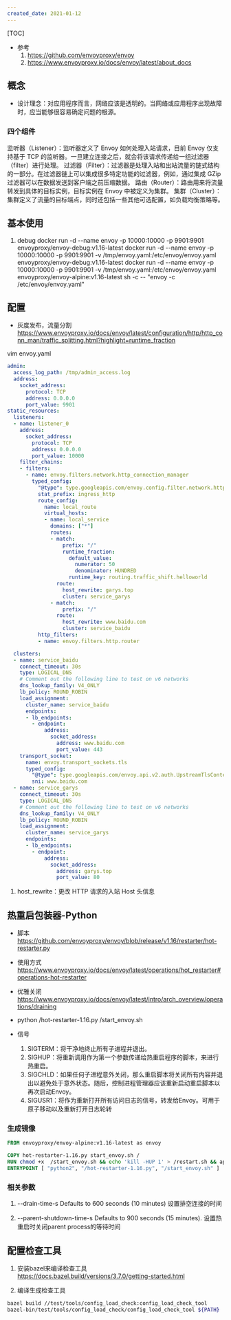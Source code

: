 ```yaml
---
created_date: 2021-01-12
---
```


[TOC]

- 参考
    1. https://github.com/envoyproxy/envoy
    2. https://www.envoyproxy.io/docs/envoy/latest/about_docs

## 概念
- 设计理念：对应用程序而言，网络应该是透明的。当网络或应用程序出现故障时，应当能够很容易确定问题的根源。

### 四个组件
监听器（Listener）：监听器定义了 Envoy 如何处理入站请求，目前 Envoy 仅支持基于 TCP 的监听器。一旦建立连接之后，就会将该请求传递给一组过滤器（filter）进行处理。
过滤器（Filter）：过滤器是处理入站和出站流量的链式结构的一部分。在过滤器链上可以集成很多特定功能的过滤器，例如，通过集成 GZip 过滤器可以在数据发送到客户端之前压缩数据。
路由（Router）：路由用来将流量转发到具体的目标实例，目标实例在 Envoy 中被定义为集群。
集群（Cluster）：集群定义了流量的目标端点，同时还包括一些其他可选配置，如负载均衡策略等。
## 基本使用
1. debug
docker run -d  --name envoy -p 10000:10000 -p 9901:9901 envoyproxy/envoy-debug:v1.16-latest
docker run -d  --name envoy -p 10000:10000 -p 9901:9901 -v /tmp/envoy.yaml:/etc/envoy/envoy.yaml envoyproxy/envoy-debug:v1.16-latest
docker run -d  --name envoy -p 10000:10000 -p 9901:9901 -v /tmp/envoy.yaml:/etc/envoy/envoy.yaml envoyproxy/envoy-alpine:v1.16-latest sh -c -- "envoy -c /etc/envoy/envoy.yaml"

## 配置
- 灰度发布，流量分割 https://www.envoyproxy.io/docs/envoy/latest/configuration/http/http_conn_man/traffic_splitting.html?highlight=runtime_fraction

vim envoy.yaml
```yaml
admin:
  access_log_path: /tmp/admin_access.log
  address:
    socket_address:
      protocol: TCP
      address: 0.0.0.0
      port_value: 9901
static_resources:
  listeners:
  - name: listener_0
    address:
      socket_address:
        protocol: TCP
        address: 0.0.0.0
        port_value: 10000
    filter_chains:
    - filters:
      - name: envoy.filters.network.http_connection_manager
        typed_config:
          "@type": type.googleapis.com/envoy.config.filter.network.http_connection_manager.v2.HttpConnectionManager
          stat_prefix: ingress_http
          route_config:
            name: local_route
            virtual_hosts:
            - name: local_service
              domains: ["*"]
              routes:
              - match:
                  prefix: "/"
                  runtime_fraction:
                    default_value:
                      numerator: 50
                      denominator: HUNDRED
                    runtime_key: routing.traffic_shift.helloworld
                route:
                  host_rewrite: garys.top
                  cluster: service_garys
              - match:
                  prefix: "/"
                route:
                  host_rewrite: www.baidu.com
                  cluster: service_baidu
          http_filters:
          - name: envoy.filters.http.router

  clusters:
  - name: service_baidu
    connect_timeout: 30s
    type: LOGICAL_DNS
    # Comment out the following line to test on v6 networks
    dns_lookup_family: V4_ONLY
    lb_policy: ROUND_ROBIN
    load_assignment:
      cluster_name: service_baidu
      endpoints:
      - lb_endpoints:
        - endpoint:
            address:
              socket_address:
                address: www.baidu.com
                port_value: 443
    transport_socket:
      name: envoy.transport_sockets.tls
      typed_config:
        "@type": type.googleapis.com/envoy.api.v2.auth.UpstreamTlsContext
        sni: www.baidu.com
  - name: service_garys
    connect_timeout: 30s
    type: LOGICAL_DNS
    # Comment out the following line to test on v6 networks
    dns_lookup_family: V4_ONLY
    lb_policy: ROUND_ROBIN
    load_assignment:
      cluster_name: service_garys
      endpoints:
      - lb_endpoints:
        - endpoint:
            address:
              socket_address:
                address: garys.top
                port_value: 80

```
1. host_rewrite：更改 HTTP 请求的入站 Host 头信息


## 热重启包装器-Python
- 脚本 https://github.com/envoyproxy/envoy/blob/release/v1.16/restarter/hot-restarter.py
- 使用方式 https://www.envoyproxy.io/docs/envoy/latest/operations/hot_restarter#operations-hot-restarter
- 优雅关闭 https://www.envoyproxy.io/docs/envoy/latest/intro/arch_overview/operations/draining

- python /hot-restarter-1.16.py /start_envoy.sh

- 信号
  1. SIGTERM：将干净地终止所有子进程并退出。
  2. SIGHUP：将重新调用作为第一个参数传递给热重启程序的脚本，来进行热重启。
  3. SIGCHLD：如果任何子进程意外关闭，那么重启脚本将关闭所有内容并退出以避免处于意外状态。随后，控制进程管理器应该重新启动重启脚本以再次启动Envoy。
  4. SIGUSR1：将作为重新打开所有访问日志的信号，转发给Envoy。可用于原子移动以及重新打开日志轮转
### 生成镜像
```Dockerfile
FROM envoyproxy/envoy-alpine:v1.16-latest as envoy

COPY hot-restarter-1.16.py start_envoy.sh /
RUN chmod +x  /start_envoy.sh && echo 'kill -HUP 1' > /restart.sh && apk update python2 && apk add python2 --no-cache
ENTRYPOINT [ "python2", "/hot-restarter-1.16.py", "/start_envoy.sh" ]
```
### 相关参数
1. --drain-time-s <integer> Defaults to 600 seconds (10 minutes)
设置排空连接的时间

2. --parent-shutdown-time-s <integer> Defaults to 900 seconds (15 minutes).
设置热重启时关闭parent process的等待时间

## 配置检查工具
1. 安装bazel来编译检查工具  
https://docs.bazel.build/versions/3.7.0/getting-started.html  

2. 编译生成检查工具
```bash
bazel build //test/tools/config_load_check:config_load_check_tool  
bazel-bin/test/tools/config_load_check/config_load_check_tool ${PATH}
```